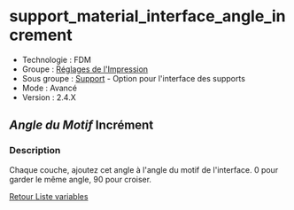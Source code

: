 # support_material_interface_angle_increment

* Technologie : FDM
* Groupe : [Réglages de l'Impression](../print_settings/print_settings.md)
* Sous groupe : [Support](../print_settings/print_settings.md#support) - Option pour l'interface des supports
* Mode : Avancé
* Version : 2.4.X

## *Angle du Motif* Incrément

### Description

Chaque couche, ajoutez cet angle à l'angle du motif de l'interface. 0 pour garder le même angle, 90 pour croiser.

[Retour Liste variables](variable_list.md)